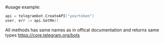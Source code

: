 #usage example:
```go
api = telegrambot.CreateAPI("yourtoken")
user, err := api.GetMe()
```

All methods has same names as in offical documentation and returns same types
https://core.telegram.org/bots

